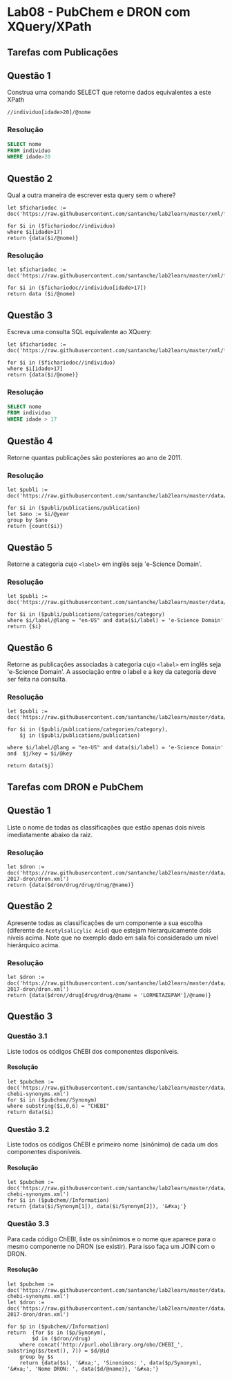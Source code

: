 # Lab08 - PubChem e DRON com XQuery/XPath

## Tarefas com Publicações

## Questão 1
Construa uma comando SELECT que retorne dados equivalentes a este XPath
~~~xquery
//individuo[idade>20]/@nome
~~~

### Resolução
~~~sql
SELECT nome
FROM individuo
WHERE idade>20
~~~

## Questão 2
Qual a outra maneira de escrever esta query sem o where?

~~~xquery
let $fichariodoc := doc('https://raw.githubusercontent.com/santanche/lab2learn/master/xml/fichario.xml')
 
for $i in ($fichariodoc//individuo)
where $i[idade>17]
return {data($i/@nome)}
~~~
### Resolução
~~~xquery
let $fichariodoc := doc('https://raw.githubusercontent.com/santanche/lab2learn/master/xml/fichario.xml')

for $i in ($fichariodoc//individuo[idade>17])
return data ($i/@nome)
~~~

## Questão 3
Escreva uma consulta SQL equivalente ao XQuery:
~~~xquery
let $fichariodoc := doc('https://raw.githubusercontent.com/santanche/lab2learn/master/xml/fichario.xml')

for $i in ($fichariodoc//individuo)
where $i[idade>17]
return {data($i/@nome)}
~~~

### Resolução
~~~sql
SELECT nome
FROM individuo
WHERE idade > 17
~~~

## Questão 4
Retorne quantas publicações são posteriores ao ano de 2011.

### Resolução
~~~xquery
let $publi := doc('https://raw.githubusercontent.com/santanche/lab2learn/master/data/publications/publications.xml')

for $i in ($publi/publications/publication)
let $ano := $i/@year
group by $ano
return {count($i)}
~~~

## Questão 5
Retorne a categoria cujo `<label>` em inglês seja 'e-Science Domain'.

### Resolução
~~~xquery
let $publi := doc('https://raw.githubusercontent.com/santanche/lab2learn/master/data/publications/publications.xml')

for $i in ($publi/publications/categories/category)
where $i/label/@lang = "en-US" and data($i/label) = 'e-Science Domain'
return {$i}
~~~

## Questão 6
Retorne as publicações associadas à categoria cujo `<label>` em inglês seja 'e-Science Domain'. A associação entre o label e a key da categoria deve ser feita na consulta.

### Resolução
~~~xquery
let $publi := doc('https://raw.githubusercontent.com/santanche/lab2learn/master/data/publications/publications.xml')

for $i in ($publi/publications/categories/category),
    $j in ($publi/publications/publication)

where $i/label/@lang = "en-US" and data($i/label) = 'e-Science Domain' and  $j/key = $i/@key

return data($j)
~~~

## Tarefas com DRON e PubChem

## Questão 1

Liste o nome de todas as classificações que estão apenas dois níveis imediatamente abaixo da raiz.

### Resolução
~~~xquery
let $dron := doc('https://raw.githubusercontent.com/santanche/lab2learn/master/data/faers-2017-dron/dron.xml')
return {data($dron/drug/drug/drug/@name)}
~~~

## Questão 2

Apresente todas as classificações de um componente a sua escolha (diferente de `Acetylsalicylic Acid`) que estejam hierarquicamente dois níveis acima. Note que no exemplo dado em sala foi considerado um nível hierárquico acima.

### Resolução
~~~xquery
let $dron := doc('https://raw.githubusercontent.com/santanche/lab2learn/master/data/faers-2017-dron/dron.xml')
return {data($dron//drug[drug/drug/@name = 'LORMETAZEPAM']/@name)}
~~~

## Questão 3

### Questão 3.1

Liste todos os códigos ChEBI dos componentes disponíveis.

#### Resolução
~~~xquery
let $pubchem := doc('https://raw.githubusercontent.com/santanche/lab2learn/master/data/pubchem/pubchem-chebi-synonyms.xml')
for $i in ($pubchem//Synonym)
where substring($i,0,6) = "CHEBI"
return data($i)
~~~

### Questão 3.2

Liste todos os códigos ChEBI e primeiro nome (sinônimo) de cada um dos componentes disponíveis.

#### Resolução
~~~xquery
let $pubchem := doc('https://raw.githubusercontent.com/santanche/lab2learn/master/data/pubchem/pubchem-chebi-synonyms.xml')
for $i in ($pubchem//Information)
return {data($i/Synonym[1]), data($i/Synonym[2]), '&#xa;'}
~~~

### Questão 3.3

Para cada código ChEBI, liste os sinônimos e o nome que aparece para o mesmo componente no DRON (se existir). Para isso faça um JOIN com o DRON.

#### Resolução
~~~xquery
let $pubchem := doc('https://raw.githubusercontent.com/santanche/lab2learn/master/data/pubchem/pubchem-chebi-synonyms.xml')
let $dron := doc('https://raw.githubusercontent.com/santanche/lab2learn/master/data/faers-2017-dron/dron.xml')

for $p in ($pubchem//Information)
return  {for $s in ($p/Synonym),
        $d in ($dron//drug)
    where concat('http://purl.obolibrary.org/obo/CHEBI_', substring($s/text(), 7)) = $d/@id
    group by $s
    return {data($s), '&#xa;', 'Sinonimos: ', data($p/Synonym), '&#xa;', 'Nome DRON: ', data($d/@name)}, '&#xa;'}
~~~
